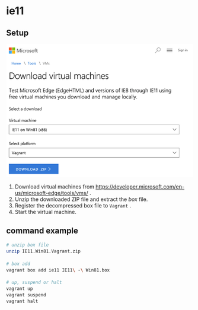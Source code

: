 # ie11

## Setup

![screen capture](./ie11.png)


1. Download virtual machines from https://developer.microsoft.com/en-us/microsoft-edge/tools/vms/ .
2. Unzip the downloaded ZIP file and extract the *box* file.
3. Register the decompressed box file to `Vagrant` .
4. Start the virtual machine.

## command example

```bash
# unzip box file
unzip IE11.Win81.Vagrant.zip

# box add
vagrant box add ie11 IE11\ -\ Win81.box

# up, suspend or halt 
vagrant up 
vagrant suspend 
vagrant halt
```
